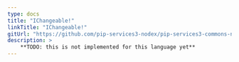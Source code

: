 ```yaml
---
type: docs
title: "IChangeable!"
linkTitle: "IChangeable!"
gitUrl: "https://github.com/pip-services3-nodex/pip-services3-commons-nodex"
description: > 
    **TODO: this is not implemented for this language yet**
---
```



